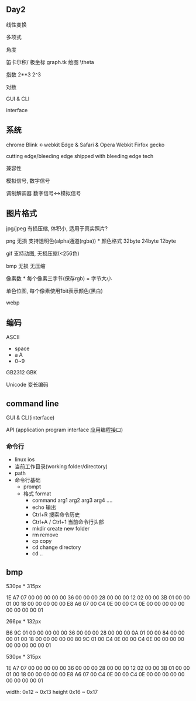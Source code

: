 ## Day2

线性变换

多项式

角度

笛卡尔积/
极坐标
graph.tk 绘图 \theta

指数 2**3 2^3

对数

GUI & CLI

interface

## 系统

chrome Blink <-webkit
Edge & Safari & Opera Webkit
Firfox gecko

cutting edge/bleeding edge
shipped with bleeding edge tech

兼容性

模拟信号, 数字信号

调制解调器 数字信号<->模拟信号

## 图片格式

jpg/jpeg 有损压缩, 体积小, 适用于真实照片?

png 无损 支持透明色(alpha通道(rgba))
    * 颜色格式 32byte 24byte 12byte 

gif 支持动图, 无损压缩(<256色)

bmp 无损 无压缩

像素数 * 每个像素三字节(保存rgb) = 字节大小

单色位图, 每个像素使用1bit表示颜色(黑白)

webp

## 编码

ASCII
* space
* a A
* 0~9

GB2312 GBK

Unicode 变长编码

## command line

GUI & CLI(interface)

API (application program interface 应用编程接口)

### 命令行

* linux ios
* 当前工作目录(working folder/directory)
* path
* 命令行基础
  * prompt
  * 格式 format
    * command arg1 arg2 arg3 arg4 ....
    * echo 输出
    * Ctrl+R 搜索命令历史
    * Ctrl+A / Ctrl+1 当前命令行头部
    * mkdir create new folder
    * rm remove
    * cp copy
    * cd change directory
    * cd ..

## bmp 

530px * 315px

1E A7 07 00 00 00 00 00 36 00 00 00 28 00 00 00 12 02 00 00 3B 01 00 00 01 00 18 00 00 00 00 00 E8 A6 07 00 C4 0E 00 00 C4 0E 00 00 00 00 00 00 00 00 00 01

266px * 132px

B6 9C 01 00 00 00 00 00 36 00 00 00 28 00 00 00 0A 01 00 00 84 00 00 00 01 00 18 00 00 00 00 00 80 9C 01 00 C4 0E 00 00 C4 0E 00 00 00 00 00 00 00 00 00 01

530px * 315px

1E A7 07 00 00 00 00 00 36 00 00 00 28 00 00 00 12 02 00 00 3B 01 00 00 01 00 18 00 00 00 00 00 E8 A6 07 00 C4 0E 00 00 C4 0E 00 00 00 00 00 00 00 00 00 01

width: 0x12 ~ 0x13
height 0x16 ~ 0x17